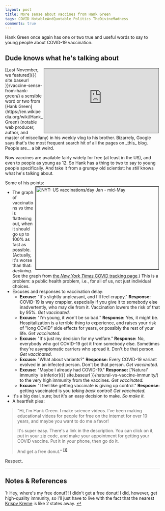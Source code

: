 ```yaml
---
layout: post
title: More sense about vaccines from Hank Green
tags: COVID NotableAndQuotable Politics TheDivineMadness
comments: true
---
```


Hank Green once again has one or two true and useful words to say to young people about COVID-19
vaccination.  


## Dude knows what he's talking about  

<iframe width="373" height="210" src="https://www.youtube.com/embed/H0Y7sUfLFEA" allow="accelerometer; encrypted-media; gyroscope; picture-in-picture" allowfullscreen style="float: right; margin: 3px 3px 3px 3px; border: 1px solid #000000;"></iframe>
[Last November, we featured]({{ site.baseurl }}/vaccine-sense-from-hank-green/) a sensible
word or two from [Hank Green](https://en.wikipedia.org/wiki/Hank_Green) (notable web
producer, author, and master of miscellany) in his weekly vlog to his brother.  Bizarrely,
Google says that's the most frequent search hit of all the pages on _this_ blog.  People are&hellip;
a bit weird.  

Now vaccines are available fairly widely for free (at least in the US), and even to people
as young as 12.  So Hank has a thing to two to say to young people specifically.  And take
it from a grumpy old scientist: he _still_ knows what he's talking about.  

Some of his points:  
<img src="{{ site.baseurl }}/images/2021-05-12-more-vaccine-sense-from-hank-green-nyt.jpg" width="400" height="270" alt="NYT: US vaccinations/day Jan - mid-May" title="NYT: US vaccinations/day Jan - mid-May" style="float: right; margin: 3px 3px 3px 3px; border: 1px solid #000000;"/>
- The graph of vaccinations _vs_ time is flattening out, when it should go up to 100% as fast as possible.  (Actually, it's worse than that: _declining_.  See the graph from [the _New York Times_ COVID tracking page](https://www.nytimes.com/interactive/2020/us/covid-19-vaccine-doses.html).)  This is a problem: a public health problem, i.e., for all of us, not just individual choices.  
- Excuses and responses to vaccination delay:  
  - __Excuse:__ "It's slightly unpleasant, and I'll feel crappy."  __Response:__ COVID-19
    is way crappier, especially if you give it to somebody else inadvertently, who may die from it.
    Vaccination lowers the risk of that by 95%.  _Get vaccinated._  
  - __Excuse:__ "I'm young, it won't be so bad."  __Response:__ Yes, it might be.  Hospitalization is
    a terrible thing to experience, and raises your risk of "long COVID" side effects for
    years, or possibly the rest of your life.  _Get vaccinated._  
  - __Excuse:__ "It's just my decision for my welfare."  __Response:__ No, everybody who
    got COVID-19 got it from somebody else.  Sometimes they're asymptomatic carriers who
    spread it.  Don't be that person.  _Get vaccinated._  
  - __Excuse:__ "What about variants?"  __Response:__ Every COVID-19 variant evolved in an infected
    person.  Don't be that person.  _Get vaccinated._  
  - __Excuse:__ "Maybe I already had COVID-19."  __Response:__ 
    ['Natural' immunity is inferior]({{ site.baseurl }}/natural-vs-vaccine-immunity/) to
    the very high immunity from the vaccines.  _Get vaccinated._  
  - __Excuse:__ "I feel like getting vaccinate is giving up control."  __Response:__ getting
    vaccinated is you _taking back_ control!  _Get vaccinated._  
- It's a big deal, sure; but it's an easy decision to make.  _So make it._  
- A heartfelt plea:  
> "Hi, I'm Hank Green.  I make science videos.  I've been making educational videos for
> people for free on the internet for over 10 years, and maybe you want to do me a favor!  
>   
> It's super easy.  There's a link in the description.  You can click on it, put in your
> zip code, and make your appointment for getting your COVID vaccine.  Put it in your
> phone, then go do it.
>  
> And get a free donut." <sup id="fn1a">[[1]](#fn1)</sup>  

Respect.  

---

## Notes &amp; References  

<!--
<sup id="fn1a">[[1]](#fn1)</sup>
<a id="fn1">1</a>: [↩](#fn1a)  
-->

<a id="fn1">1</a>: Hey, where's my free donut?!  I didn't get a free donut!  I did, however, get high-quality immunity, so I'll just have to live with the fact that the nearest [Krispy Kreme](https://www.cnbc.com/2021/03/31/free-with-covid-vaccine-krispy-kreme-marijuana-beer-and-more.html) is like 2 states away. [↩](#fn1a)  
